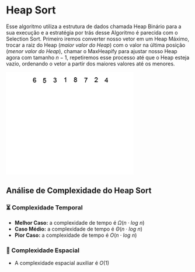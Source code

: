 # Heap Sort

Esse algoritmo utiliza a estrutura de dados chamada Heap Binário para a sua execução e a estratégia por trás desse Algoritmo é parecida com o Selection Sort. Primeiro iremos converter nosso vetor em um Heap Máximo, trocar a raiz do Heap (*maior valor do Heap*) com o valor na última posição (_menor valor do Heap_), chamar o MaxHeapify para ajustar nosso Heap agora com tamanho $n-1$, repetiremos esse processo até que o Heap esteja vazio, ordenando o vetor a partir dos maiores valores até os menores.  

![](https://github.com/sc-math/Sort-Algorithms/blob/main/Heap%20Sort/gif/Heap-sort-example.gif)

## Análise de Complexidade do Heap Sort

### ⏳ Complexidade Temporal
- **Melhor Caso:** a complexidade de tempo é $Ω(n \cdot log\ n)$
- **Caso Médio:** a complexidade de tempo é $Θ(n \cdot log\ n)$
- **Pior Caso:** a complexidade de tempo é $O(n \cdot log\ n)$

### 💽 Complexidade Espacial

- A complexidade espacial auxiliar é $O(1)$
